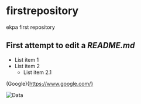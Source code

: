 # firstrepository
ekpa first repository

## First attempt to edit a *README.md*

* List item 1
* List item 2
  * List item 2.1
  
(Google){https://www.google.com/}

![Data](https://t3.ftcdn.net/jpg/03/21/99/92/240_F_321999244_kLDfk7mlGQc2zpz1NM91IeTdQfjuKD0u.jpg)
